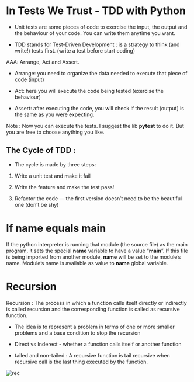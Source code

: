 # In Tests We Trust - TDD with Python

* Unit tests are some pieces of code to exercise the input, the output and the behaviour of your code. You can write them anytime you want.

* TDD stands for Test-Driven Development : is a strategy to think (and write!) tests first. (write a test before start coding)

AAA: Arrange, Act and Assert.

* Arrange: you need to organize the data needed to execute that piece of code (input)

* Act: here you will execute the code being tested (exercise the behaviour)

* Assert: after executing the code, you will check if the result (output) is the same as you were expecting.

Note : Now you can execute the tests. I suggest the lib **pytest** to do it. But you are free to choose anything you like.

## The Cycle of TDD :

* The cycle is made by three steps:

1. Write a unit test and make it fail

2. Write the feature and make the test pass!

3. Refactor the code — the first version doesn’t need to be the beautiful one (don’t be shy)


# If name equals main

If the python interpreter is running that module (the source file) as the main program, it sets the special __name__ variable to have a value “__main__”. If this file is being imported from another module, __name__ will be set to the module’s name. Module’s name is available as value to __name__ global variable. 


# Recursion

Recursion : The process in which a function calls itself directly or indirectly is called recursion and the corresponding function is called as recursive function.

* The idea is to represent a problem in terms of one or more smaller problems and a base condition to stop the recursion

* Direct vs Inderect - whether a function calls itself or another function

* tailed and non-tailed : A recursive function is tail recursive when recursive call is the last thing executed by the function.

![rec](https://media.geeksforgeeks.org/wp-content/cdn-uploads/Recursive-Functions-in-c.png)